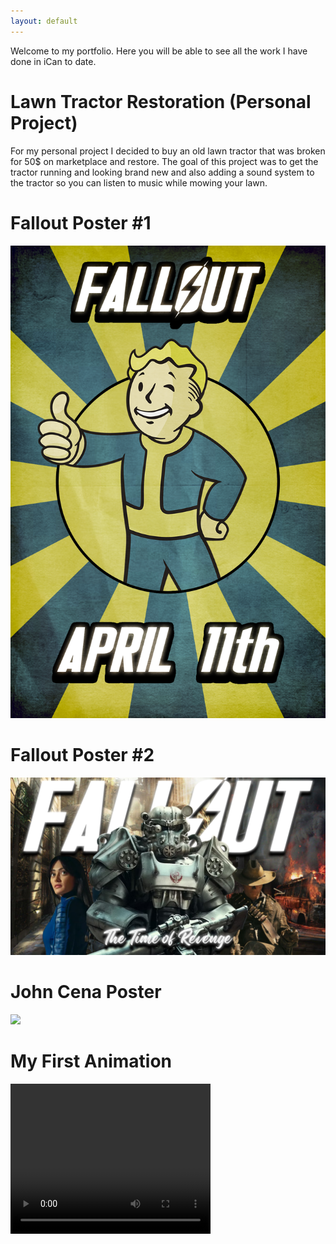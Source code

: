 ```yaml
---
layout: default
---
```



Welcome to my portfolio. Here you will be able to see all the work I have done in iCan to date.

# Lawn Tractor Restoration (Personal Project)

For my personal project I decided to buy an old lawn tractor that was broken for 50$ on marketplace and restore. The goal of this project was to get the tractor running and looking brand new and also adding a sound system to the tractor so you can listen to music while mowing your lawn. 

# Fallout Poster #1

<img src="FALLOUT Poster.png">

# Fallout Poster #2

<img src="Fallout Poster 2.png">

# John Cena Poster

<img src="text effedct 1.pdf">

# My First Animation

<video width="320" height="240" controls>
  <source src="Screen Recording 2023-10-03 at 3.59.34 PM.mov">

# Heritage Huskies Logo

<img src="Back logo.pdf">

# Board Game Money Design

<img src="board game 50$ copy.png">

# Musical Poster

<img src="posterproject.pdf">

# Comic Pages V1 & V2

<img src="comic pages v1.pdf">

<img src="comic pages v2.pdf">

# Circle Logo Project

<img src="Circle Logo Project.pdf">

# Photo Gallery Project

<img src="photo gallery good copy.pdf">

# Heritage Agenda Cover Prototype

<img src="HRHS AGENDA COVER PAGE GOOD COPY.png">
